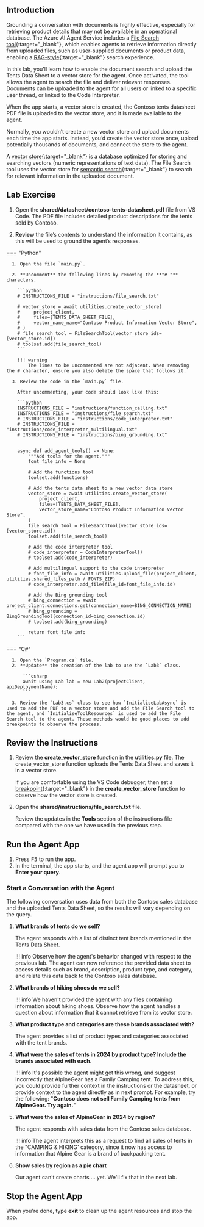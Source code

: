 ## Introduction

Grounding a conversation with documents is highly effective, especially for retrieving product details that may not be available in an operational database. The Azure AI Agent Service includes a [File Search tool](https://learn.microsoft.com/en-us/azure/ai-services/agents/how-to/tools/file-search){:target="_blank"}, which enables agents to retrieve information directly from uploaded files, such as user-supplied documents or product data, enabling a [RAG-style](https://learn.microsoft.com/azure/ai-studio/concepts/retrieval-augmented-generation){:target="_blank"} search experience.

In this lab, you'll learn how to enable the document search and upload the Tents Data Sheet to a vector store for the agent. Once activated, the tool allows the agent to search the file and deliver relevant responses. Documents can be uploaded to the agent for all users or linked to a specific user thread, or linked to the Code Interpreter.

When the app starts, a vector store is created, the Contoso tents datasheet PDF file is uploaded to the vector store, and it is made available to the agent.

Normally, you wouldn’t create a new vector store and upload documents each time the app starts. Instead, you’d create the vector store once, upload potentially thousands of documents, and connect the store to the agent.

A [vector store](https://en.wikipedia.org/wiki/Vector_database){:target="_blank"} is a database optimized for storing and searching vectors (numeric representations of text data). The File Search tool uses the vector store for [semantic search](https://en.wikipedia.org/wiki/Semantic_search){:target="_blank"} to search for relevant information in the uploaded document.

## Lab Exercise

1. Open the **shared/datasheet/contoso-tents-datasheet.pdf** file from VS Code. The PDF file includes detailed product descriptions for the tents sold by Contoso.

2. **Review** the file’s contents to understand the information it contains, as this will be used to ground the agent’s responses.

=== "Python"

      1. Open the file `main.py`.

      2. **Uncomment** the following lines by removing the **"# "** characters. 

        ```python
        # INSTRUCTIONS_FILE = "instructions/file_search.txt"

        # vector_store = await utilities.create_vector_store(
        #     project_client,
        #     files=[TENTS_DATA_SHEET_FILE],
        #     vector_name_name="Contoso Product Information Vector Store",
        # )
        # file_search_tool = FileSearchTool(vector_store_ids=[vector_store.id])
        # toolset.add(file_search_tool)
        ```

        !!! warning
            The lines to be uncommented are not adjacent. When removing the # character, ensure you also delete the space that follows it.

      3. Review the code in the `main.py` file.

        After uncommenting, your code should look like this:

        ```python
        INSTRUCTIONS_FILE = "instructions/function_calling.txt"
        INSTRUCTIONS_FILE = "instructions/file_search.txt"
        # INSTRUCTIONS_FILE = "instructions/code_interpreter.txt"
        # INSTRUCTIONS_FILE = "instructions/code_interpreter_multilingual.txt"
        # INSTRUCTIONS_FILE = "instructions/bing_grounding.txt"


        async def add_agent_tools() -> None:
            """Add tools for the agent."""
            font_file_info = None

            # Add the functions tool
            toolset.add(functions)

            # Add the tents data sheet to a new vector data store
            vector_store = await utilities.create_vector_store(
                project_client,
                files=[TENTS_DATA_SHEET_FILE],
                vector_store_name="Contoso Product Information Vector Store",
            )
            file_search_tool = FileSearchTool(vector_store_ids=[vector_store.id])
            toolset.add(file_search_tool)

            # Add the code interpreter tool
            # code_interpreter = CodeInterpreterTool()
            # toolset.add(code_interpreter)

            # Add multilingual support to the code interpreter
            # font_file_info = await utilities.upload_file(project_client, utilities.shared_files_path / FONTS_ZIP)
            # code_interpreter.add_file(file_id=font_file_info.id)

            # Add the Bing grounding tool
            # bing_connection = await project_client.connections.get(connection_name=BING_CONNECTION_NAME)
            # bing_grounding = BingGroundingTool(connection_id=bing_connection.id)
            # toolset.add(bing_grounding)

            return font_file_info
        ```

=== "C#"

      1. Open the `Program.cs` file.
      2. **Update** the creation of the lab to use the `Lab3` class.

          ```csharp
          await using Lab lab = new Lab2(projectClient, apiDeploymentName);
          ```

      3. Review the `Lab3.cs` class to see how `InitialiseLabAsync` is used to add the PDF to a vector store and add the File Search tool to the agent, and `InitialiseToolResources` is used to add the File Search tool to the agent. These methods would be good places to add breakpoints to observe the process.

## Review the Instructions

1. Review the **create_vector_store** function in the **utilities.py** file. The create_vector_store function uploads the Tents Data Sheet and saves it in a vector store.

    If you are comfortable using the VS Code debugger, then set a [breakpoint](https://code.visualstudio.com/Docs/editor/debugging){:target="_blank"} in the **create_vector_store** function to observe how the vector store is created.

2. Open the **shared/instructions/file_search.txt** file.
    
    Review the updates in the **Tools** section of the instructions file compared with the one we have used in the previous step.


## Run the Agent App

1. Press <kbd>F5</kbd> to run the app.
1. In the terminal, the app starts, and the agent app will prompt you to **Enter your query**.

### Start a Conversation with the Agent

The following conversation uses data from both the Contoso sales database and the uploaded Tents Data Sheet, so the results will vary depending on the query.

1. **What brands of tents do we sell?**

    The agent responds with a list of distinct tent brands mentioned in the Tents Data Sheet.

    !!! info
        Observe how the agent's behavior changed with respect to the previous lab. The agent can now reference the provided data sheet to access details such as brand, description, product type, and category, and relate this data back to the Contoso sales database.

1. **What brands of hiking shoes do we sell?**

    !!! info
        We haven't provided the agent with any files containing information about hiking shoes. Observe how the agent handles a question about information that it cannot retrieve from its vector store.

1. **What product type and categories are these brands associated with?**

    The agent provides a list of product types and categories associated with the tent brands.

1. **What were the sales of tents in 2024 by product type? Include the brands associated with each.**

    !!! info
        It's possible the agent might get this wrong, and suggest incorrectly that AlpineGear has a Family Camping tent. To address this, you could provide further context in the instructions or the datasheet, or provide context to the agent directly as in next prompt. For example, try the following:
        "**Contoso does not sell Family Camping tents from AlpineGear. Try again.**"

1. **What were the sales of AlpineGear in 2024 by region?**

    The agent responds with sales data from the Contoso sales database.

    !!! info
        The agent interprets this as a request to find all sales of tents in the "CAMPING & HIKING' category, since it
        now has access to information that Alpine Gear is a brand of backpacking tent.

1. **Show sales by region as a pie chart**

    Our agent can't create charts ... yet. We'll fix that in the next lab.

## Stop the Agent App

When you're done, type **exit** to clean up the agent resources and stop the app.
